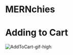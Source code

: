 # MERNchies

# Adding to Cart
![AddToCart-gif-high](https://github.com/AmeyaK17/MERNchies/blob/main/ReadMeGifs/AddToCart-High.gif)
